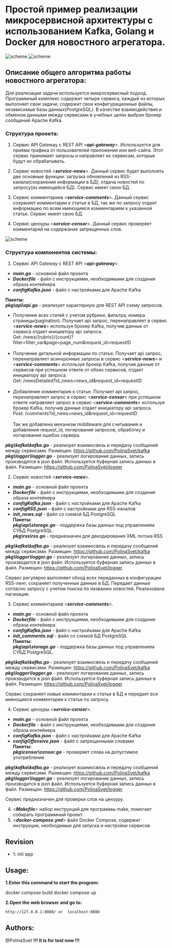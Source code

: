   

# Простой пример реализации микросервисной архитектуры с использованием Kafka, Golang и Docker для новостного агрегатора.

![scheme](./zdocs/img1.jpg)
![scheme](./zdocs/img2.jpg)

## Описание общего алгоритма работы новостного агрегатора:
  Для реализации задачи используется микросервисный подход.  Программный комплекс содержит четыре сервиса, каждый из которых выполняет свои задачи, содержит свои конфигурационные файлы, независимые базы данных(PostgreSQL). В качестве взаимодействия и обменом данными между сервисами в учебных целях выбран брокер сообщений Apache Kafka.
###  Структура проекта:
1.  Сервис API Gateway с REST API <***api-gateway***>. Используется для приёма трафика от пользователей приложения или веб-сайта. Этот сервис принимает запросы и направляет их сервисам, которые будут их обрабатывать.

2.  Сервис новостей <***service-news***>.  Данный сервис будет выполнять две основные функции: загрузка обновлений из RSS-канала(сохранение информации в БД), отдача новостей по запросу(из имеющейся БД). Сервис имеет свою БД.
    
3.  Сервис комментариев <***service-comments***>.  Данный сервис сохраняет комментарии к статье в БД, так же по запросу отдает информацию по всем имеющимся комментариям к указанной статье. Сервис имеет свою БД.
    
4.  Сервис цензуры <***service-censor***>. Данный сервис проверяет комментарий на содержание запрещенных слов.
    
![scheme](./zdocs/scheme.jpg)

###  Структура компонентов системы:
1.  Сервис API Gateway с REST API <***api-gateway***>. <br>
- ***main.go*** - основной файл проекта<br>
- ***Dockerfile*** - файл с инструкциями, необходимыми для создания образа контейнера<br>
- ***configKafka.json*** - файл с настройками для Apache Kafka<br>

**Пакеты:**<br>
***pkg\api\api.go*** - реализует характерную для REST API схему запросов. <br>
- Получение всех статей с учетом рубрики, фильтра, номера страницы(pagination). Получает api запрос, перенаправляет в сервис  <***service-news***> используя брокер Kafka, получив данные от сервиса отдает инициатору api запроса.<br>
Get: /news/{rubric}/{count}?filter=filter_var&page=page_num&request_id=requestID<br><br>
- Получение детальной информации по статье. Получает api запрос, перенаправляет асинхронные запросы в сервис  <***service-news***> и <***service-comments***> используя брокер Kafka, получив данные от сервисов при успешном ответе от обоих сервисов, отдает инициатору api запроса.<br>
Get: /newsDetailed?id_news=news_id&request_id=requestID<br><br>
- Добавление комментария к статье. Получает api запрос, перенаправляет запрос в сервис  <***service-censor***> при успешном ответе направляет запрос  в сервис <***service-comments***> используя брокер Kafka, получив данные отдает инициатору api запроса.<br>
Post: /comments?id_news=news_id&request_id=requestID<br><br>
Так же добавлена механизм middleware для считывания и добавления request_id, логирования запросов, обработку и логирования ошибок сервера.<br>

***pkg\kafka\kafka.go*** - реализует взаимосвязь и передачу сообщений между сервисами. Размещен: https://github.com/PolinaSvet/kafka<br>
***pkg\logger\logger.go*** - реализует логирование данных, запись производится в json файл. Используется буферная запись данных в файл. Размещен: https://github.com/PolinaSvet/logger<br>

2.  Сервис новостей <***service-news***>. 
- ***main.go*** - основной файл проекта<br>
- ***Dockerfile*** - файл с инструкциями, необходимыми для создания образа контейнера<br>
- ***configKafka.json*** - файл с настройками для Apache Kafka<br>
- ***configRSS.json*** - файл с настройками для RSS-каналов<br>
- ***init_news.sql*** - файл со схемой БД PostgreSQL<br>
**Пакеты:**<br>
***pkg\api\storage.go*** - поддержка базы данных под управлением СУБД PostgreSQL. <br>
***pkg\rss\rss.go*** - предназначен для декодирования XML потока RSS<br>

***pkg\kafka\kafka.go*** - реализует взаимосвязь и передачу сообщений между сервисами. Размещен: https://github.com/PolinaSvet/kafka<br>
***pkg\logger\logger.go*** - реализует логирование данных, запись производится в json файл. Используется буферная запись данных в файл. Размещен: https://github.com/PolinaSvet/logger<br>

Сервис регулярно выполняет обход всех переданных в конфигурации RSS-лент, сохраняет полученные данные в БД. Передает данные согласно запросу с учетом поиска по названию новостей. Реализована пагинация.<br>

3.  Сервис комментариев <***service-comments***>.
- ***main.go*** - основной файл проекта<br>
- ***Dockerfile*** - файл с инструкциями, необходимыми для создания образа контейнера<br>
- ***configKafka.json*** - файл с настройками для Apache Kafka<br>
- ***init_comments.sql*** - файл со схемой БД PostgreSQL<br>
**Пакеты:**<br>
***pkg\api\storage.go*** - поддержка базы данных под управлением СУБД PostgreSQL. <br>

***pkg\kafka\kafka.go*** - реализует взаимосвязь и передачу сообщений между сервисами. Размещен: https://github.com/PolinaSvet/kafka<br>
***pkg\logger\logger.go*** - реализует логирование данных, запись производится в json файл. Используется буферная запись данных в файл. Размещен: https://github.com/PolinaSvet/logger<br>

Сервис сохраняет новые комментарии к статье в БД и передает все имеющиеся комментарии к статье по запросу.<br>

4.  Сервис цензуры <***service-censor***>.
- ***main.go*** - основной файл проекта<br>
- ***Dockerfile*** - файл с инструкциями, необходимыми для создания образа контейнера<br>
- ***configKafka.json*** - файл с настройками для Apache Kafka<br>
- ***configOffensive.json*** - файл с запрещенными словами<br>
**Пакеты:**<br>
***pkg\censor\censor.go*** - проверяет слова на допустимое употребление <br>

***pkg\kafka\kafka.go*** - реализует взаимосвязь и передачу сообщений между сервисами. Размещен: https://github.com/PolinaSvet/kafka<br>
***pkg\logger\logger.go*** - реализует логирование данных, запись производится в json файл. Используется буферная запись данных в файл. Размещен: https://github.com/PolinaSvet/logger<br>

Сервис предназначен для проверки слов на цензуру.<br>

4. <***Makefile***> набор инструкций для программы make, помогает собирать программный проект.
5. <***docker-compose.yml***> файл Docker Compose, содержит инструкции, необходимые для запуска и настройки сервисов.
 
## Revision
- 1: init app
   

## Usage:
**1.Enter this command to start the program:**

docker compose build
docker compose up

**2.Open the web browser and go to:**
```sh
http://127.0.0.1:8080/ or  localhost:8080
```
## Authors:
@PolinaSvet
**!!! It is for test now !!!**
